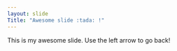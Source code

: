 ```yaml
---
layout: slide
Title: "Awesome slide :tada: !"
---
```

This is my awesome slide.
Use the left arrow to go back!
